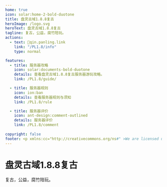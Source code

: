 ```yaml
---
home: true
icon: solar:home-2-bold-duotone
title: 盘灵古域1.8.8复古
heroImage: /logo.svg
heroText: 盘灵古域1.8.8复古
tagline: 复古，公益，腐竹陪玩。
actions:
  - text: 🔗qin.panling.link
    link: "/PL1.8/info"
    type: normal

features:
  - title: 服务器攻略
    icon: solar:documents-bold-duotone
    details: 查看盘灵古域1.8.8复古服务器游玩攻略。
    link: /PL1.8/guide/

  - title: 服务器规则
    icon: ion:ban
    details: 查看服务器规则与须知
    link: /PL1.8/rule

  - title: 服务器评价
    icon: ant-design:comment-outlined
    details: 服务器评价
    link: /PL1.8/comment
  
copyright: false
footer: <p xmlns:cc="http://creativecommons.org/ns#" >We are licensed under <a href="http://creativecommons.org/licenses/by/4.0/?ref=chooser-v1" target="_blank" rel="license noopener noreferrer" style="display:inline-block;">CC BY 4.0<img style="height:22px!important;margin-left:3px;vertical-align:text-bottom;" src="https://mirrors.creativecommons.org/presskit/icons/cc.svg?ref=chooser-v1"><img style="height:22px!important;margin-left:3px;vertical-align:text-bottom;" src="https://mirrors.creativecommons.org/presskit/icons/by.svg?ref=chooser-v1"></a></p><br />网站所涉及的公司名称、商标、产品等均为其各自所有者的资产，仅供识别。涉及游戏内的剧情文本为MayorTW & 紅石口袋所有。<br />"Minecraft"以及"我的世界"为美国微软公司的商标 本站与微软公司没有从属关系。| © 2015 - 2025 3ON EM
---
```




# 盘灵古域1.8.8复古

复古，公益，腐竹陪玩。
